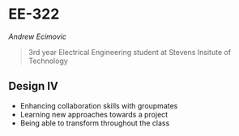 # EE-322
*Andrew Ecimovic*
> 3rd year Electrical Engineering student at Stevens Insitute of Technology
## Design IV
- Enhancing collaboration skills with groupmates
- Learning new approaches towards a project
- Being able to transform throughout the class
